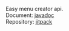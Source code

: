 Easy menu creator api.  
Document: [javadoc](https://zypra.github.io/MenuAPI/)  
Repository: [jitpack](https://jitpack.io/#ZyprA/MenuAPI)
